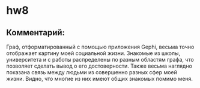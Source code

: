 # hw8

Комментарий:
-----------

Граф, отформатированный с помощью приложения Gephi, весьма точно отображает картину моей социальной жизни. Знакомые из школы, университета и с работы распределены по разным областям графа, что позволяет сделать вывод о его достоверности. Также весьма наглядно показана связь между людьми из совершенно разных сфер моей жизни. Видно, что многие из них имеют общих знакомых помимо меня. 
